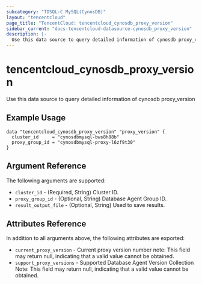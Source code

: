 ```yaml
---
subcategory: "TDSQL-C MySQL(CynosDB)"
layout: "tencentcloud"
page_title: "TencentCloud: tencentcloud_cynosdb_proxy_version"
sidebar_current: "docs-tencentcloud-datasource-cynosdb_proxy_version"
description: |-
  Use this data source to query detailed information of cynosdb proxy_version
---
```


# tencentcloud_cynosdb_proxy_version

Use this data source to query detailed information of cynosdb proxy_version

## Example Usage

```hcl
data "tencentcloud_cynosdb_proxy_version" "proxy_version" {
  cluster_id     = "cynosdbmysql-bws8h88b"
  proxy_group_id = "cynosdbmysql-proxy-l6zf9t30"
}
```

## Argument Reference

The following arguments are supported:

* `cluster_id` - (Required, String) Cluster ID.
* `proxy_group_id` - (Optional, String) Database Agent Group ID.
* `result_output_file` - (Optional, String) Used to save results.

## Attributes Reference

In addition to all arguments above, the following attributes are exported:

* `current_proxy_version` - Current proxy version number note: This field may return null, indicating that a valid value cannot be obtained.
* `support_proxy_versions` - Supported Database Agent Version Collection Note: This field may return null, indicating that a valid value cannot be obtained.


